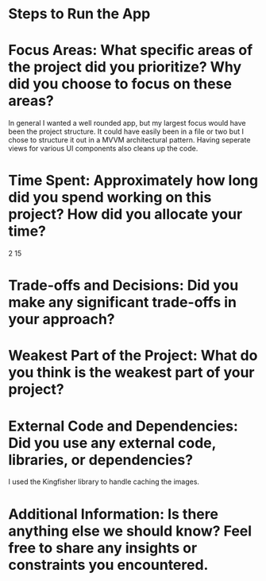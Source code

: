 # Steps to Run the App

# Focus Areas: What specific areas of the project did you prioritize? Why did you choose to focus on these areas?
In general I wanted a well rounded app, but my largest focus would have been the project structure. It could have easily been in a file or two but I chose
to structure it out in a MVVM architectural pattern. Having seperate views for various UI components also cleans up the code.

# Time Spent: Approximately how long did you spend working on this project? How did you allocate your time?
2 15
# Trade-offs and Decisions: Did you make any significant trade-offs in your approach?

# Weakest Part of the Project: What do you think is the weakest part of your project?

# External Code and Dependencies: Did you use any external code, libraries, or dependencies?
I used the Kingfisher library to handle caching the images.

# Additional Information: Is there anything else we should know? Feel free to share any insights or constraints you encountered.
